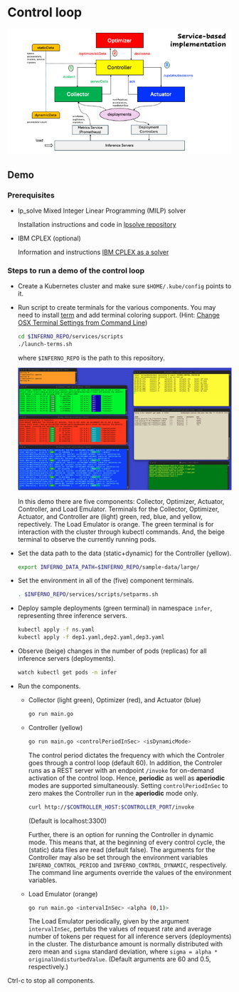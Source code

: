 # Control loop

![control-loop](../docs/arch/components.png)

## Demo

### Prerequisites

- lp_solve Mixed Integer Linear Programming (MILP) solver

  Installation instructions and code in [lpsolve repository](https://github.com/llm-inferno/lpsolve)

- IBM CPLEX (optional)

  Information and instructions [IBM CPLEX as a solver](https://github.com/llm-inferno/lpsolve/tree/main/cplex)

### Steps to run a demo of the control loop

- Create a Kubernetes cluster and make sure `$HOME/.kube/config` points to it.
- Run script to create terminals for the various components. You may need to install [term](https://github.com/liyanage/macosx-shell-scripts/blob/master/term) and add terminal coloring support. (Hint: [Change OSX Terminal Settings from Command Line](https://ict4g.net/adolfo/notes/admin/change-osx-terminal-settings-from-command-line.html))

    ```bash
    cd $INFERNO_REPO/services/scripts
    ./launch-terms.sh
    ```

    where `$INFERNO_REPO` is the path to this repository.

    ![snapshot](../docs/arch/snapshot.png)

    In this demo there are five components: Collector, Optimizer, Actuator, Controller, and Load Emulator.
    Terminals for the Collector, Optimizer, Actuator, and Controller are (light) green, red, blue, and yellow, repectively.
    The Load Emulator is orange.
    The green terminal is for interaction with the cluster through kubectl commands.
    And, the beige terminal to observe the currently running pods.

- Set the data path to the data (static+dynamic) for the Controller (yellow).

    ```bash
    export INFERNO_DATA_PATH=$INFERNO_REPO/sample-data/large/
    ```

- Set the environment in all of the (five) component terminals.

    ```bash
    . $INFERNO_REPO/services/scripts/setparms.sh
    ```

- Deploy sample deployments (green terminal) in namespace `infer`, representing three inference servers.

    ```bash
    kubectl apply -f ns.yaml
    kubectl apply -f dep1.yaml,dep2.yaml,dep3.yaml
    ```

- Observe (beige) changes in the number of pods (replicas) for all inference servers (deployments).

    ```bash
    watch kubectl get pods -n infer
    ```

- Run the components.

  - Collector (light green), Optimizer (red), and Actuator (blue)
  
    ```bash
    go run main.go
    ```

  - Controller (yellow)
  
    ```bash
    go run main.go <controlPeriodInSec> <isDynamicMode>
    ```

    The control period dictates the frequency with which the Controler goes through a control loop (default 60).
    In addition, the Controler runs as a REST server with an endpoint `/invoke` for on-demand activation of the control loop.
    Hence, **periodic** as well as **aperiodic** modes are supported simultaneously.
    Setting `controlPeriodInSec` to zero makes the Controller run in the **aperiodic** mode only.

    ```bash
    curl http://$CONTROLLER_HOST:$CONTROLLER_PORT/invoke
    ```

    (Default is localhost:3300)

    Further, there is an option for running the Controller in dynamic mode.
    This means that, at the beginning of every control cycle, the (static) data files are read (default false).
    The arguments for the Controller may also be set through the environment variables `INFERNO_CONTROL_PERIOD` and `INFERNO_CONTROL_DYNAMIC`, respectively.
    The command line arguments override the values of the environment variables.

  - Load Emulator (orange)
  
    ```bash
    go run main.go <intervalInSec> <alpha (0,1)>
    ```

    The Load Emulator periodically, given by the argument `intervalInSec`, pertubs the values of request rate and average number of tokens per request for all inference servers (deployments) in the cluster. The disturbance amount is normally distributed with zero mean and `sigma` standard deviation, where `sigma = alpha * originalUndisturbedValue`.
    (Default arguments are 60 and 0.5, respectively.)

Ctrl-c to stop all components.
